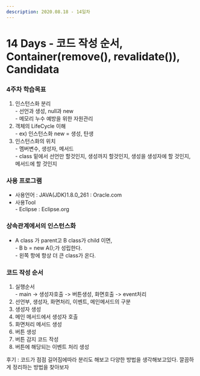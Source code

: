```yaml
---
description: 2020.08.18 - 14일차
---
```


# 14 Days - 코드 작성 순서, Container(remove(),  revalidate()), Candidata

### 4주차 학습목표

1. 인스턴스화 분리\
   \- 선언과 생성, null과 new\
   \- 메모리 누수 예방을 위한 자원관리
2. 객체의 LifeCycle 이해\
   \- ex) 인스턴스화 new = 생성, 탄생
3. 인스턴스화의 위치\
   \- 멤버변수, 생성자, 메서드\
   \- class 밑에서 선언만 할것인지, 생성까지 할것인지,  생성을 생성자에 할 것인지, 메서드에 할 것인지

### 사용 프로그램

* 사용언어 : JAVA(JDK)1.8.0\_261 : Oracle.com
* 사용Tool \
  \- Eclipse : Eclipse.org

### 상속관계에서의 인스턴스화

* A class 가 parent고 B class가 child 이면,\
  \- B b = new A();가 성립한다.\
  \- 왼쪽 항에 항상 더 큰 class가 온다.

### 코드 작성 순서

1. 실행순서\
   \- main -> 생성자호출 -> 버튼생성, 화면호출 -> event처리
2. 선언부, 생성자, 화면처리, 이벤트, 메인메서드의 구분
3. 생성자 생성
4. 메인 메서드에서 생성자 호출
5. 화면처리 메서드 생성
6. 버튼 생성
7. 버튼 감지 코드 작성
8. 버튼에 해당되는 이벤트 처리 생성

후기 : 코드가 점점 길어짐에따라 분리도 해보고 다양한 방법을 생각해보고있다. 깔끔하게 정리하는 방법을 찾아보자
